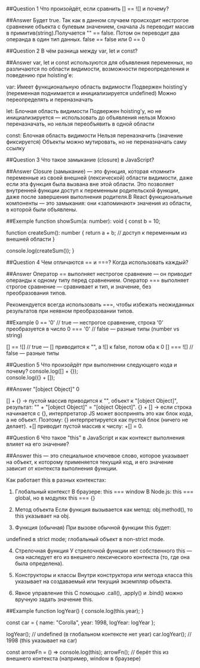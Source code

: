 ##Question 1
Что произойдёт, если сравнить [] == ![] и почему?

##Answer
Будет true. Так как в данном случаем происходит нестрогое сравнение объекта с булевым значением, сначала Js переводит массив в примитив(string).Получается "" == false. Потом он переводит два операнда в один тип данных. false == false или 0 == 0

##Question 2
В чём разница между var, let и const?

##Answer
var, let и const используются для объявления переменных, но различаются по области видимости, возможности переопределения и поведению при hoisting'е:

var:
Имеет функциональную область видимости
Подвержен hoisting'у (переменная поднимается и инициализируется undefined)
Можно переопределять и переназначать

let:
Блочная область видимости
Подвержен hoisting'у, но не инициализируется — использовать до объявления нельзя
Можно переназначать, но нельзя переобъявить в одной области

const:
Блочная область видимости
Нельзя переназначить (значение фиксируется)
Объекты можно мутировать, но не переназначать саму ссылку

##Question 3
Что такое замыкание (closure) в JavaScript?

##Answer
Closure (замыкание) — это функция, которая «помнит» переменные из своей внешней (лексической) области видимости, даже если эта функция была вызвана вне этой области.
Это позволяет внутренней функции доступ к переменным родительской функции, даже после завершения выполнения родителя.В React функциональные компоненты — это замыкания: они «запоминают» значения из области, в которой были объявлены.

##Exemple
function showSum(a: number): void {
const b = 10;

function createSum(): number {
return a + b; // доступ к переменным из внешней области
}

console.log(createSum());
}

##Question 4
Чем отличаются == и ===? Когда использовать каждый?

##Answer
Оператор == выполняет нестрогое сравнение — он приводит операнды к одному типу перед сравнением.
Оператор === выполняет строгое сравнение — сравнивает и тип, и значение, без преобразования типов.

Рекомендуется всегда использовать ===, чтобы избежать неожиданных результатов при неявном преобразовании типов.

##Example
0 == '0' // true — нестрогое сравнение, строка '0' преобразуется в число
0 === '0' // false — разные типы (number vs string)

[] == ![] // true — [] приводится к "", а ![] к false, потом оба к 0
[] === ![] // false — разные типы

##Question 5
Что произойдёт при выполнении следующего кода и почему?
console.log([] + {});  
console.log({} + []);

##Answer
"[object Object]"
0

[] + {} → пустой массив приводится к "", объект к "[object Object]", результат: "" + "[object Object]" = "[object Object]".
{} + [] → если строка начинается с {}, интерпретатор JS может воспринять это как блок кода, а не объект. Поэтому:
{} интерпретируется как пустой блок (ничего не делает).
+[] приводит пустой массив к числу: +[] = 0.

##Question 6
Что такое "this" в JavaScript и как контекст выполнения влияет на его значение?

##Answer
this — это специальное ключевое слово, которое указывает на объект, к которому применяется текущий код, и его значение зависит от контекста выполнения функции.

Как работает this в разных контекстах:

1. Глобальный контекст
   В браузере: this === window
   В Node.js: this === global, но в модулях this === {}

2. Метод объекта
   Если функция вызывается как метод: obj.method(), то this указывает на obj.

3. Функция (обычная)
   При вызове обычной функции this будет:

undefined в strict mode;
глобальный объект в non-strict mode.

4. Стрелочная функция
   У стрелочной функции нет собственного this — она наследует его из внешнего лексического контекста (то, где она была определена).

5. Конструкторы и классы
   Внутри конструктора или метода класса this указывает на создаваемый или текущий экземпляр объекта.

6. Явное управление this
   С помощью .call(), .apply() и .bind() можно вручную задать значение this.

##Example
function logYear() {
console.log(this.year);
}

const car = {
name: "Corolla",
year: 1998,
logYear: logYear
};

logYear(); // undefined (в глобальном контексте нет year)
car.logYear(); // 1998 (this указывает на car)

const arrowFn = () => console.log(this);
arrowFn(); // берёт this из внешнего контекста (например, window в браузере)
